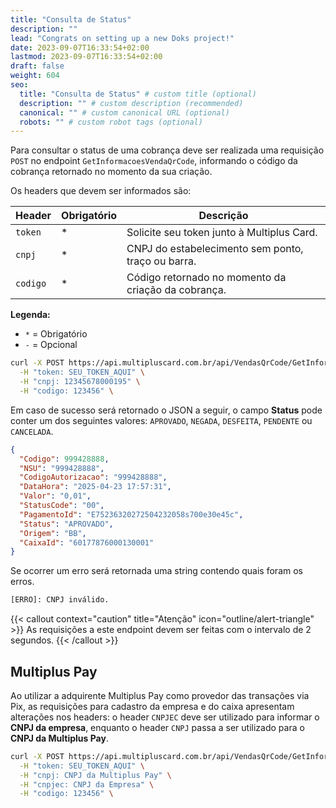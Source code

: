 ```yaml
---
title: "Consulta de Status"
description: ""
lead: "Congrats on setting up a new Doks project!"
date: 2023-09-07T16:33:54+02:00
lastmod: 2023-09-07T16:33:54+02:00
draft: false
weight: 604
seo:
  title: "Consulta de Status" # custom title (optional)
  description: "" # custom description (recommended)
  canonical: "" # custom canonical URL (optional)
  robots: "" # custom robot tags (optional)
---
```


Para consultar o status de uma cobrança deve ser realizada uma requisição `POST` no endpoint `GetInformacoesVendaQrCode`, informando o código da cobrança retornado no momento da sua criação.

Os headers que devem ser informados são:

| Header        | Obrigatório | Descrição                                                                                     |
|---------------|-------------|-----------------------------------------------------------------------------------------------|
| `token`       | *           | Solicite seu token junto à Multiplus Card.                                                    |
| `cnpj`        | *           | CNPJ do estabelecimento sem ponto, traço ou barra.                                            |
| `codigo`      | *           | Código retornado no momento da criação da cobrança.                                           |

**Legenda:**
- `*` = Obrigatório
- `-` = Opcional

```bash {title="Exemplo de Consulta de Status"}
curl -X POST https://api.multipluscard.com.br/api/VendasQrCode/GetInformacoesVendaQrCode \
  -H "token: SEU_TOKEN_AQUI" \
  -H "cnpj: 12345678000195" \
  -H "codigo: 123456" \
```

Em caso de sucesso será retornado o JSON a seguir, o campo **Status** pode conter um dos seguintes valores: `APROVADO`, `NEGADA`, `DESFEITA`, `PENDENTE` ou `CANCELADA`.

```json {title="Exemplo de Retorno - Sucesso"}
{
  "Codigo": 999428888,
  "NSU": "999428888",
  "CodigoAutorizacao": "999428888",
  "DataHora": "2025-04-23 17:57:31",
  "Valor": "0,01",
  "StatusCode": "00",
  "PagamentoId": "E75236320272504232058s700e30e45c",
  "Status": "APROVADO",
  "Origem": "BB",
  "CaixaId": "60177876000130001"
}
```
Se ocorrer um erro será retornada uma string contendo quais foram os erros.

```txt {title="Exemplo de Retorno - Erro"}
[ERRO]: CNPJ inválido.
```

{{< callout context="caution" title="Atenção" icon="outline/alert-triangle" >}}
As requisições a este endpoint devem ser feitas com o intervalo de 2 segundos.
{{< /callout >}}


## Multiplus Pay

Ao utilizar a adquirente Multiplus Pay como provedor das transações via Pix, as requisições para cadastro da empresa e do caixa apresentam alterações nos headers: o header `CNPJEC` deve ser utilizado para informar o **CNPJ da empresa**, enquanto o header `CNPJ` passa a ser utilizado para o **CNPJ da Multiplus Pay**.

```bash {title="Exemplo de Consulta de Status - Multiplus Pay"}
curl -X POST https://api.multipluscard.com.br/api/VendasQrCode/GetInformacoesVendaQrCode \
  -H "token: SEU_TOKEN_AQUI" \
  -H "cnpj: CNPJ da Multiplus Pay" \
  -H "cnpjec: CNPJ da Empresa" \
  -H "codigo: 123456" \
```
